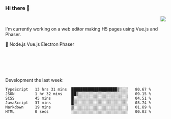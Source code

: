 ### Hi there 👋

<img align="right" src="https://github-readme-stats.vercel.app/api?username=jasonpanggo"/>

<br>
<p align="left">
I'm currently working on a web editor making H5 pages using Vue.js and Phaser.
</p>
<p align="left">
📖 Node.js Vue.js Electron Phaser
</p>
<br>
<br>
<br>
<br>

Development the last week:
<!--START_SECTION:waka-->

```text
TypeScript   13 hrs 31 mins  ████████████████████▒░░░░   80.67 %
JSON         1 hr 32 mins    ██▒░░░░░░░░░░░░░░░░░░░░░░   09.15 %
SCSS         45 mins         █░░░░░░░░░░░░░░░░░░░░░░░░   04.51 %
JavaScript   37 mins         █░░░░░░░░░░░░░░░░░░░░░░░░   03.74 %
Markdown     19 mins         ▒░░░░░░░░░░░░░░░░░░░░░░░░   01.89 %
HTML         0 secs          ░░░░░░░░░░░░░░░░░░░░░░░░░   00.03 %
```

<!--END_SECTION:waka-->

<!--
**JASONPANGGO/jasonpanggo** is a ✨ _special_ ✨ repository because its `README.md` (this file) appears on your GitHub profile.

Here are some ideas to get you started:

- 🔭 I’m currently working on ...
- 🌱 I’m currently learning ...
- 👯 I’m looking to collaborate on ...
- 🤔 I’m looking for help with ...
- 💬 Ask me about ...
- 📫 How to reach me: ...
- 😄 Pronouns: ...
- ⚡ Fun fact: ...
-->

